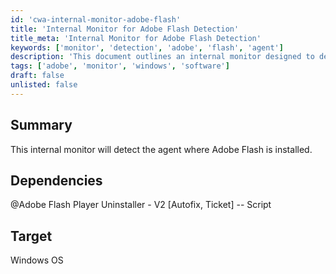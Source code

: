 ```yaml
---
id: 'cwa-internal-monitor-adobe-flash'
title: 'Internal Monitor for Adobe Flash Detection'
title_meta: 'Internal Monitor for Adobe Flash Detection'
keywords: ['monitor', 'detection', 'adobe', 'flash', 'agent']
description: 'This document outlines an internal monitor designed to detect the presence of Adobe Flash on systems where the agent is installed. It includes necessary dependencies and is targeted for Windows operating systems.'
tags: ['adobe', 'monitor', 'windows', 'software']
draft: false
unlisted: false
---
```

## Summary

This internal monitor will detect the agent where Adobe Flash is installed.

## Dependencies

@Adobe Flash Player Uninstaller - V2 [Autofix, Ticket] -- Script

## Target

Windows OS

